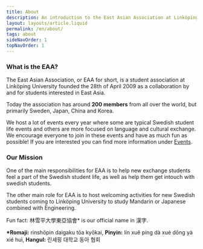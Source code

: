 ```yaml
---
title: About
description: An introduction to the East Asian Association at Linköping University
layout: layouts/article.liquid
permalink: /en/about/
tags: about 
sideNavOrder: 1
topNavOrder: 1
---
```


### What is the EAA?

The East Asian Association, or EAA for short, is a student association at Linköping University founded the 28th of April 2009 as a collaboration by and for students interested in East Asia.

Today the association has around **200 members** from all over the world, but primarily Sweden, Japan, China and Korea.

We host a lot of events every year where some are typical Swedish student life events and others are more focused on language and cultural exchange. We encourage everyone to join in these events and have as much fun as possible! If you are interested you can find more information under [Events](../events/1.html).

### Our Mission

One of the main responsibilities for EAA is to help new exchange students feel a part of the Swedish student life, as well as help them get intouch with swedish students.

The other main role for EAA is to host welcoming activities for new Swedish students coming to Linköping University to study Mandarin or Japanese combined with Engineering.

Fun fact: 林雪平大學東亞協會\* is our official name in 漢字.

**\*Romaji:** rinshōpin daigaku tōa kyōkai, **Pinyin:** lín xuě píng dà xué dōng yà xié huì, **Hangul:** 린셰핑 대학교 동아 협회